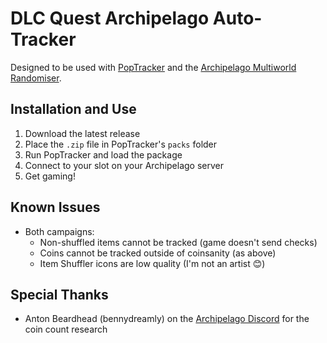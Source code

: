 # DLC Quest Archipelago Auto-Tracker

Designed to be used with [PopTracker](https://github.com/black-sliver/PopTracker) and the [Archipelago Multiworld Randomiser](https://archipelago.gg/).

## Installation and Use

1. Download the latest release
2. Place the `.zip` file in PopTracker's `packs` folder
3. Run PopTracker and load the package
4. Connect to your slot on your Archipelago server
5. Get gaming!

## Known Issues

- Both campaigns:
  - Non-shuffled items cannot be tracked (game doesn't send checks)
  - Coins cannot be tracked outside of coinsanity (as above)
  - Item Shuffler icons are low quality (I'm not an artist 😊)

## Special Thanks

- Anton Beardhead (bennydreamly) on the [Archipelago Discord](https://discord.gg/8Z65BR2) for the coin count research